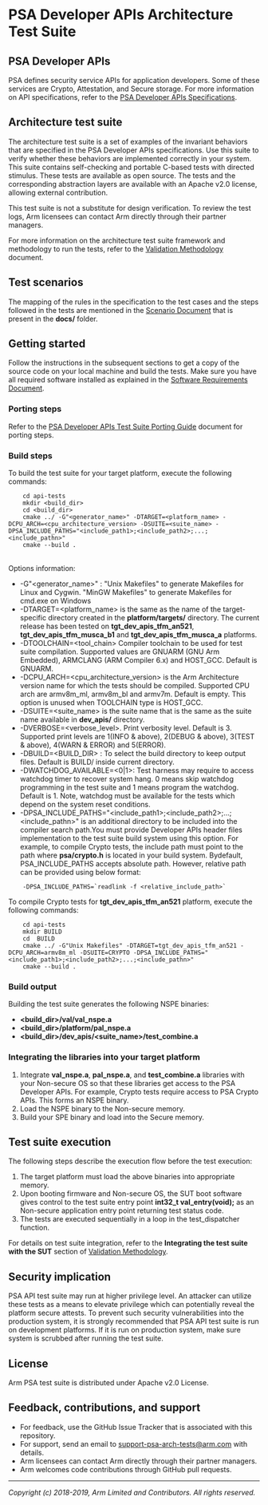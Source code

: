 
# PSA Developer APIs Architecture Test Suite

## PSA Developer APIs

PSA defines security service APIs for application developers. Some of these services are Crypto, Attestation, and Secure storage. For more information on API specifications, refer to the [PSA Developer APIs Specifications](../../api-specs/).

## Architecture test suite

The architecture test suite is a set of examples of the invariant behaviors that are specified in the PSA Developer APIs specifications. Use this suite to verify whether these behaviors are implemented correctly in your system. This  suite contains self-checking and portable C-based tests with directed stimulus. These tests are available as open source. The tests and the corresponding abstraction layers are available with an Apache v2.0 license, allowing external contribution.

This test suite is not a substitute for design verification. To review the test logs, Arm licensees can contact Arm directly through their partner managers.

For more information on the architecture test suite framework and methodology to run the tests, refer to the [Validation Methodology](../docs/Arm_PSA_APIs_Arch_Test_Validation_Methodology.pdf) document.

## Test scenarios

The mapping of the rules in the specification to the test cases and the steps followed in the tests are mentioned in the [Scenario Document](../docs/) that is present in the **docs/** folder.


## Getting started

Follow the instructions in the subsequent sections to get a copy of the source code on your local machine and build the tests. Make sure you have all required software installed as explained in the [Software Requirements Document](../docs/sw_requirements.md).

### Porting steps

Refer to the [PSA Developer APIs Test Suite Porting Guide](../docs/porting_guide_dev_apis.md) document for porting steps.

### Build steps

To build the test suite for your target platform, execute the following commands:

```
    cd api-tests
    mkdir <build_dir>
    cd <build_dir>
    cmake ../ -G"<generator_name>" -DTARGET=<platform_name> -DCPU_ARCH=<cpu_architecture_version> -DSUITE=<suite_name> -DPSA_INCLUDE_PATHS="<include_path1>;<include_path2>;...;<include_pathn>"
    cmake --build .
```
<br />Options information:<br />

-   -G"<generator_name>" : "Unix Makefiles" to generate Makefiles for Linux and Cygwin. "MinGW Makefiles" to generate Makefiles for cmd.exe on Windows  <br />
-   -DTARGET=<platform_name> is the same as the name of the target-specific directory created in the **platform/targets/** directory. The current release has been tested on **tgt_dev_apis_tfm_an521**, **tgt_dev_apis_tfm_musca_b1** and **tgt_dev_apis_tfm_musca_a** platforms.<br />
-   -DTOOLCHAIN=<tool_chain> Compiler toolchain to be used for test suite compilation. Supported values are GNUARM (GNU Arm Embedded), ARMCLANG (ARM Compiler 6.x) and HOST_GCC. Default is GNUARM.<br />
-   -DCPU_ARCH=<cpu_architecture_version> is the Arm Architecture version name for which the tests should be compiled. Supported CPU arch are armv8m_ml, armv8m_bl and armv7m. Default is empty. This option is unused when TOOLCHAIN type is HOST_GCC.<br />
-   -DSUITE=<suite_name> is the suite name that is the same as the suite name available in **dev_apis/** directory.<br />
-   -DVERBOSE=<verbose_level>. Print verbosity level. Default is 3. Supported print levels are 1(INFO & above), 2(DEBUG & above), 3(TEST & above), 4(WARN & ERROR) and 5(ERROR).
-   -DBUILD=<BUILD_DIR> : To select the build directory to keep output files. Default is BUILD/ inside current directory.
-   -DWATCHDOG_AVAILABLE=<0|1>: Test harness may require to access watchdog timer to recover system hang. 0 means skip watchdog programming in the test suite and 1 means program the watchdog. Default is 1. Note, watchdog must be available for the tests which depend on the system reset conditions.
-   -DPSA_INCLUDE_PATHS="<include_path1>;<include_path2>;...;<include_pathn>" is an additional directory to be included into the compiler search path.You must provide Developer APIs header files implementation to the test suite build system using this option. For example, to compile Crypto tests, the include path must point to the path where **psa/crypto.h** is located in your build system. Bydefault, PSA_INCLUDE_PATHS accepts absolute path. However, relative path can be provided using below format:<br />
```
    -DPSA_INCLUDE_PATHS=`readlink -f <relative_include_path>`
```

To compile Crypto tests for **tgt_dev_apis_tfm_an521** platform, execute the following commands:
```
    cd api-tests
    mkdir BUILD
    cd  BUILD
    cmake ../ -G"Unix Makefiles" -DTARGET=tgt_dev_apis_tfm_an521 -DCPU_ARCH=armv8m_ml -DSUITE=CRYPTO -DPSA_INCLUDE_PATHS="<include_path1>;<include_path2>;...;<include_pathn>"
    cmake --build .
```

### Build output
Building the test suite generates the following NSPE binaries:<br />
- **<build_dir>/val/val_nspe.a**
- **<build_dir>/platform/pal_nspe.a**
- **<build_dir>/dev_apis/<suite_name>/test_combine.a**

### Integrating the libraries into your target platform

1. Integrate **val_nspe.a**, **pal_nspe.a**, and **test_combine.a** libraries with your Non-secure OS so that these libraries get access to the PSA Developer APIs. For example, Crypto tests require access to PSA Crypto APIs. This forms an NSPE binary.
2. Load the NSPE binary to the Non-secure memory.
3. Build your SPE binary and load into the Secure memory.

## Test suite execution
The following steps describe the execution flow before the test execution: <br />

1. The target platform must load the above binaries into appropriate memory. <br />
3. Upon booting firmware and Non-secure OS, the SUT boot software gives control to the test suite entry point **int32_t val_entry(void);** as an Non-secure application entry point returning test status code. <br />
4. The tests are executed sequentially in a loop in the test_dispatcher function. <br />

For details on test suite integration, refer to the **Integrating the test suite with the SUT** section of [Validation Methodology](../docs/Arm_PSA_APIs_Arch_Test_Validation_Methodology.pdf).

## Security implication

PSA API test suite may run at higher privilege level. An attacker can utilize these tests as a means to elevate privilege which can potentially reveal the platform secure attests. To prevent such security vulnerabilities into the production system, it is strongly recommended that PSA API test suite is run on development platforms. If it is run on production system, make sure system is scrubbed after running the test suite.

## License

Arm PSA test suite is distributed under Apache v2.0 License.

## Feedback, contributions, and support

 - For feedback, use the GitHub Issue Tracker that is associated with this repository.
 - For support, send an email to support-psa-arch-tests@arm.com with details.
 - Arm licensees can contact Arm directly through their partner managers.
 - Arm welcomes code contributions through GitHub pull requests.

--------------

*Copyright (c) 2018-2019, Arm Limited and Contributors. All rights reserved.*
